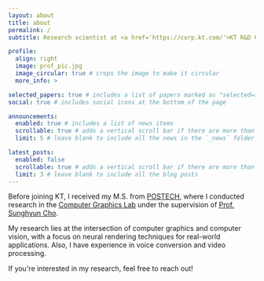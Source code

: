 ```yaml
---
layout: about
title: about
permalink: /
subtitle: Research scientist at <a href='https://corp.kt.com/'>KT R&D Center</a> in Seoul, South Korea.

profile:
  align: right
  image: prof_pic.jpg
  image_circular: true # crops the image to make it circular
  more_info: >

selected_papers: true # includes a list of papers marked as "selected={true}"
social: true # includes social icons at the bottom of the page

announcements:
  enabled: true # includes a list of news items
  scrollable: true # adds a vertical scroll bar if there are more than 3 news items
  limit: 5 # leave blank to include all the news in the `_news` folder

latest_posts:
  enabled: false
  scrollable: true # adds a vertical scroll bar if there are more than 3 new posts items
  limit: 3 # leave blank to include all the blog posts
---
```


Before joining KT, I received my M.S. from [POSTECH](https://www.postech.ac.kr/kor/index.do), where I conducted research in the [Computer Graphics Lab](https://cg.postech.ac.kr/) under the supervision of [Prof. Sunghyun Cho](https://www.scho.pe.kr/).  

My research lies at the intersection of computer graphics and computer vision, with a focus on neural rendering techniques for real-world applications.
Also, I have experience in voice conversion and video processing.

If you're interested in my research, feel free to reach out!

